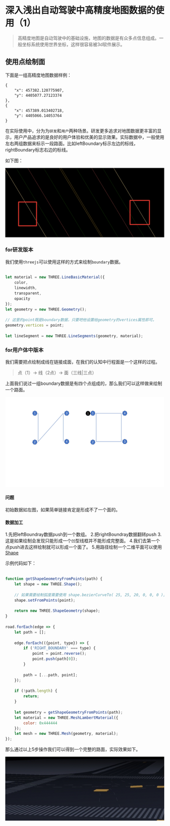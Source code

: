 # 深入浅出自动驾驶中高精度地图数据的使用（1）

> 高精度地图是自动驾驶中的基础设施，地图的数据是有众多点信息组成。一般坐标系统使用世界坐标，这样很容易被3d软件展示。

## 使用点绘制面

下面是一组高精度地图数据样例：

```
{
    "x": 457382.120775907,
    "y": 4405077.27123374
},
{
    "x": 457389.013402718,
    "y": 4405066.14053764
}
```

在实际使用中，分为为`研发`和`用户`两种场景。研发更多追求对地图数据更丰富的显示，用户产品追求的是良好的用户体验和优美的显示效果。实际数据中，一般使用左右两组数据来标示一段路面。比如leftBoundary标示左边的标线，rightBoundary标志右边的标线。

如下图：

![boundary](./image/1/boundary.png)

### for研发版本

我们使用`threejs`可以使用这样的方式来绘制`boundary`数据。

```javascript

let material = new THREE.LineBasicMaterial({
    color,
    linewidth,
    transparent,
    opacity
});
let geometry = new THREE.Geometry();

// 这里的point既是boundary数据，只要吧他设置给geometry的vertices属性即可。
geometry.vertices = point;

let lineSegment = new THREE.LineSegments(geometry, material);

```

### for用户体中版本

我们需要把点绘制成线在链接成面，在我们的认知中行程面是一个这样的过程。

> 点（1）-> 线（2点）-> 面（三线|三点）

上面我们说过一组boundary数据是有四个点组成的，那么我们可以这样做来绘制一个路面。

![road](./image/1/road.jpg)

#### 问题
初始数据如左图，如果简单链接肯定是形成不了一个面的。


#### 数据加工

1.先把leftBoundray数据push到一个数组。
2.把rightBoundray数据翻转push
3.这是如果绘制会发现只能形成一个`凹`型线框并不能形成完整面。
4.我们去第一个点push进去这样绘制就可以形成一个面了。
5.用路径绘制一个二维平面可以使用[Shape](https://threejs.org/docs/index.html#api/zh/extras/core/Shape)

示例代码如下：

```javascript

function getShapeGeometryFromPoints(path) {
    let shape = new THREE.Shape();

    // 如果需要绘制弧度需要使用 shape.bezierCurveTo( 25, 25, 20, 0, 0, 0 );
    shape.setFromPoints(point);

    return new THREE.ShapeGeometry(shape);
}

road.forEach(edge => {
    let path = [];

    edge.forEach(({point, type}) => {
        if ('RIGHT_BOUNDARY' === type) {
            point = point.reverse();
            point.push(path[0]);
        }

        path = [...path, point];
    });

    if (!path.length) {
        return;
    }

    let geometry = getShapeGeometryFromPoints(path);
    let material = new THREE.MeshLambertMaterial({
        color: 0x444444
    });
    let mesh = new THREE.Mesh(geometry, material);
});

```

那么通过以上5步操作我们可以得到一个完整的路面，实际效果如下。

![road](./image/1/road.png)

